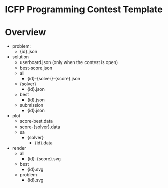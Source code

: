 # ICFP Programming Contest Template

# Overview

- problem:
  - {id}.json
- solution
  - userboard.json (only when the contest is open)
  - best-score.json
  - all
    - {id}-{solver}-{score}.json
  - {solver}
    - {id}.json
  - best
    - {id}.json
  - submission
    - {id}.json
- plot
  - score-best.data
  - score-{solver}.data
  - sa
    - {solver}
      - {id}.data
- render
  - all
    - {id}-{score}.svg
  - best
    - {id}.svg
  - problem
    - {id}.svg

